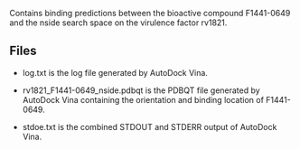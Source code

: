 Contains binding predictions between the bioactive compound F1441-0649 and the nside search space on the virulence factor rv1821.

## Files

- log.txt is the log file generated by AutoDock Vina.

- rv1821_F1441-0649_nside.pdbqt is the PDBQT file generated by AutoDock Vina containing the orientation and binding location of F1441-0649.

- stdoe.txt is the combined STDOUT and STDERR output of AutoDock Vina.

